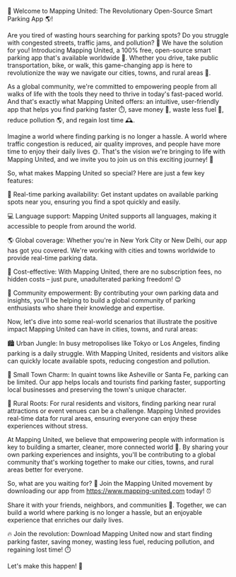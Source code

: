 🚀 Welcome to Mapping United: The Revolutionary Open-Source Smart Parking App 🌎!

Are you tired of wasting hours searching for parking spots? Do you struggle with congested streets, traffic jams, and pollution? 🚫 We have the solution for you! Introducing Mapping United, a 100% free, open-source smart parking app that's available worldwide 🔴. Whether you drive, take public transportation, bike, or walk, this game-changing app is here to revolutionize the way we navigate our cities, towns, and rural areas 🌃.

As a global community, we're committed to empowering people from all walks of life with the tools they need to thrive in today's fast-paced world. And that's exactly what Mapping United offers: an intuitive, user-friendly app that helps you find parking faster ⏱️, save money 💸, waste less fuel 🚗, reduce pollution 🌎, and regain lost time 🕰️.

Imagine a world where finding parking is no longer a hassle. A world where traffic congestion is reduced, air quality improves, and people have more time to enjoy their daily lives 🌞. That's the vision we're bringing to life with Mapping United, and we invite you to join us on this exciting journey! 🚀

So, what makes Mapping United so special? Here are just a few key features:

📍 Real-time parking availability: Get instant updates on available parking spots near you, ensuring you find a spot quickly and easily.

💻 Language support: Mapping United supports all languages, making it accessible to people from around the world.

🌎 Global coverage: Whether you're in New York City or New Delhi, our app has got you covered. We're working with cities and towns worldwide to provide real-time parking data.

💸 Cost-effective: With Mapping United, there are no subscription fees, no hidden costs – just pure, unadulterated parking freedom! 😊

🌟 Community empowerment: By contributing your own parking data and insights, you'll be helping to build a global community of parking enthusiasts who share their knowledge and expertise.

Now, let's dive into some real-world scenarios that illustrate the positive impact Mapping United can have in cities, towns, and rural areas:

🏙️ Urban Jungle: In busy metropolises like Tokyo or Los Angeles, finding parking is a daily struggle. With Mapping United, residents and visitors alike can quickly locate available spots, reducing congestion and pollution.

🌳 Small Town Charm: In quaint towns like Asheville or Santa Fe, parking can be limited. Our app helps locals and tourists find parking faster, supporting local businesses and preserving the town's unique character.

🚂 Rural Roots: For rural residents and visitors, finding parking near rural attractions or event venues can be a challenge. Mapping United provides real-time data for rural areas, ensuring everyone can enjoy these experiences without stress.

At Mapping United, we believe that empowering people with information is key to building a smarter, cleaner, more connected world 🌟. By sharing your own parking experiences and insights, you'll be contributing to a global community that's working together to make our cities, towns, and rural areas better for everyone.

So, what are you waiting for? 🤔 Join the Mapping United movement by downloading our app from https://www.mapping-united.com today! ⏰

Share it with your friends, neighbors, and communities 📱. Together, we can build a world where parking is no longer a hassle, but an enjoyable experience that enriches our daily lives.

🔥 Join the revolution: Download Mapping United now and start finding parking faster, saving money, wasting less fuel, reducing pollution, and regaining lost time! ⏱️

Let's make this happen! 🌟